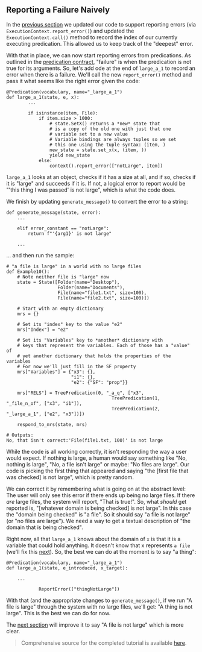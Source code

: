 
## Reporting a Failure Naively
In the [previous section](pxint0105ErrorsChoosingWhichFailure) we updated our code to support reporting errors (via `ExecutionContext.report_error()`) and updated the `ExecutionContext.call()` method to record the index of our currently executing predication.  This allowed us to keep track of the "deepest" error.

With that in place, we can now start reporting errors from predications. As outlined in the [predication contract](devhowtoPredicationContract), "failure" is when the predication is not true for its arguments. So, let's add ode at the end of `large_a_1` to record an error when there is a failure. We'll call the new `report_error()` method and pass it what seems like the right error given the code:

~~~
@Predication(vocabulary, name="_large_a_1")
def large_a_1(state, e, x):
        ...
    
        if isinstance(item, File):
            if item.size > 1000:
                # state.SetX() returns a *new* state that
                # is a copy of the old one with just that one
                # variable set to a new value
                # Variable bindings are always tuples so we set
                # this one using the tuple syntax: (item, )
                new_state = state.set_x(x, (item, ))
                yield new_state
            else:
                context().report_error(["notLarge", item])
~~~

`large_a_1` looks at an object, checks if it has a size at all, and if so, checks if it is "large" and succeeds if it is. If not, a logical error to report would be "'this thing I was passed' is not large", which is what the code does.

We finish by updating `generate_message()` to convert the error to a string:

~~~
def generate_message(state, error):
    ... 
    
    elif error_constant == "notLarge":
        return f"'{arg1}' is not large"

    ...
~~~


... and then run the sample:

~~~
# "a file is large" in a world with no large files
def Example10():
    # Note neither file is "large" now
    state = State([Folder(name="Desktop"),
                   Folder(name="Documents"),
                   File(name="file1.txt", size=100),
                   File(name="file2.txt", size=100)])

    # Start with an empty dictionary
    mrs = {}

    # Set its "index" key to the value "e2"
    mrs["Index"] = "e2"

    # Set its "Variables" key to *another* dictionary with
    # keys that represent the variables. Each of those has a "value" of
    # yet another dictionary that holds the properties of the variables
    # For now we'll just fill in the SF property
    mrs["Variables"] = {"x3": {},
                        "i1": {},
                        "e2": {"SF": "prop"}}

    mrs["RELS"] = TreePredication(0, "_a_q", ["x3",
                                       TreePredication(1, "_file_n_of", ["x3", "i1"]),
                                       TreePredication(2, "_large_a_1", ["e2", "x3"])])

    respond_to_mrs(state, mrs)
    
# Outputs:
No, that isn't correct:'File(file1.txt, 100)' is not large
~~~

While the code is all working correctly, it isn't responding the way a user would expect. If nothing is large, a human would say something like "No, nothing is large", "No, a file isn't large" or maybe: "No files are large".  Our code is picking the first thing that appeared and saying "the [first file that was checked] is not large", which is pretty random. 

We can correct it by remembering what is going on at the abstract level: The user will only see this error if there ends up being no large files. If there *are* large files, the system will report, "That is true!".  So, what *should* get reported is, "[whatever domain is being checked] is not large".  In this case the "domain being checked" is "a file". So it should say "a file is not large" (or "no files are large"). We need a way to get a textual description of "the domain that is being checked".

Right now, all that `large_a_1` knows about the domain of `x` is that it is a variable that could hold anything. It doesn't know that x represents `a file` (we'll fix this [next](pxint0120ErrorsConceptualFailures)). So, the best we can do at the moment is to say "a thing":

~~~
@Predication(vocabulary, name="_large_a_1")
def large_a_1(state, e_introduced, x_target):
    
    ...
    
            ReportError(["thingNotLarge"])
~~~

With that (and the appropriate changes to `generate_message()`, if we run "A file is large" through the system with no large files, we'll get: "A thing is not large".  This is the best we can do for now. 

The [next section](pxint0120ErrorsConceptualFailures) will improve it to say "A file is not large" which is more clear.

> Comprehensive source for the completed tutorial is available [here](https://github.com/EricZinda/Perplexity).
